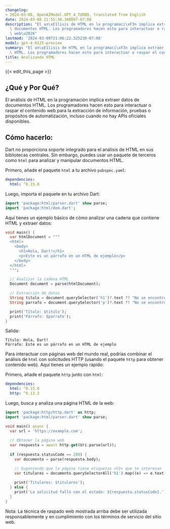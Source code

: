 ```yaml
---
changelog:
- 2024-03-08, OpenAIModel.GPT_4_TURBO, translated from English
date: 2024-03-08 21:55:30.340097-07:00
description: "El an\xE1lisis de HTML en la programaci\xF3n implica extraer datos de\
  \ documentos HTML. Los programadores hacen esto para interactuar o raspar el contenido\
  \ web\u2026"
lastmod: '2024-03-09T21:06:22.325230-07:00'
model: gpt-4-0125-preview
summary: "El an\xE1lisis de HTML en la programaci\xF3n implica extraer datos de documentos\
  \ HTML. Los programadores hacen esto para interactuar o raspar el contenido web\u2026"
title: Analizando HTML
---
```


{{< edit_this_page >}}

## ¿Qué y Por Qué?
El análisis de HTML en la programación implica extraer datos de documentos HTML. Los programadores hacen esto para interactuar o raspar el contenido web para la extracción de información, pruebas o propósitos de automatización, incluso cuando no hay APIs oficiales disponibles.

## Cómo hacerlo:
Dart no proporciona soporte integrado para el análisis de HTML en sus bibliotecas centrales. Sin embargo, puedes usar un paquete de terceros como `html` para analizar y manipular documentos HTML.

Primero, añade el paquete `html` a tu archivo `pubspec.yaml`:

```yaml
dependencies:
  html: ^0.15.0
```

Luego, importa el paquete en tu archivo Dart:

```dart
import 'package:html/parser.dart' show parse;
import 'package:html/dom.dart';
```

Aquí tienes un ejemplo básico de cómo analizar una cadena que contiene HTML y extraer datos:

```dart
void main() {
  var htmlDocument = """
  <html>
    <body>
      <h1>Hola, Dart!</h1>
      <p>Este es un párrafo en un HTML de ejemplo</p>
    </body>
  </html>
  """;

  // Analizar la cadena HTML
  Document document = parse(htmlDocument);

  // Extracción de datos
  String titulo = document.querySelector('h1')?.text ?? "No se encontró título";
  String parrafo = document.querySelector('p')?.text ?? "No se encontró párrafo";

  print('Título: $titulo');
  print('Párrafo: $parrafo');
}
```

Salida:

```
Título: Hola, Dart!
Párrafo: Este es un párrafo en un HTML de ejemplo
```

Para interactuar con páginas web del mundo real, podrías combinar el análisis de `html` con solicitudes HTTP (usando el paquete `http` para obtener contenido web). Aquí tienes un ejemplo rápido:

Primero, añade el paquete `http` junto con `html`:

```yaml
dependencies:
  html: ^0.15.0
  http: ^0.13.3
```

Luego, busca y analiza una página HTML de la web:

```dart
import 'package:http/http.dart' as http;
import 'package:html/parser.dart' show parse;

void main() async {
  var url = 'https://example.com';
  
  // Obtener la página web
  var respuesta = await http.get(Uri.parse(url));
  
  if (respuesta.statusCode == 200) {
    var documento = parse(respuesta.body);

    // Suponiendo que la página tiene etiquetas <h1> que te interesan
    var titulares = documento.querySelectorAll('h1').map((e) => e.text).toList();
    
    print('Titulares: $titulares');
  } else {
    print('La solicitud falló con el estado: ${respuesta.statusCode}.');
  }
}
```

Nota: La técnica de raspado web mostrada arriba debe ser utilizada responsablemente y en cumplimiento con los términos de servicio del sitio web.
